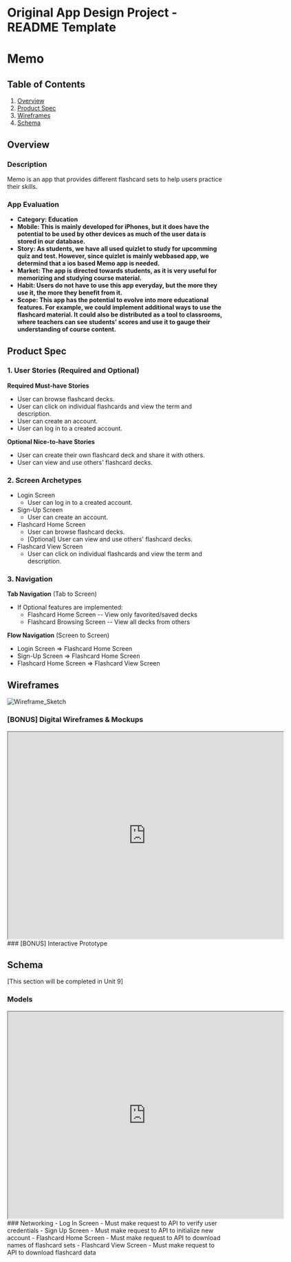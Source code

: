 Original App Design Project - README Template
===

# Memo

## Table of Contents
1. [Overview](#Overview)
1. [Product Spec](#Product-Spec)
1. [Wireframes](#Wireframes)
2. [Schema](#Schema)

## Overview
### Description
Memo is an app that provides different flashcard sets to help users practice their skills.

### App Evaluation

- **Category: Education**
- **Mobile: This is mainly developed for iPhones, but it does have the potential to be used by other devices as much of the user data is stored in our database.**
- **Story: As students, we have all used quizlet to study for upcomming quiz and test. However, since quizlet is mainly webbased app, we determind that a ios based Memo app is needed.**
- **Market: The app is directed towards students, as it is very useful for memorizing and studying course material.**
- **Habit: Users do not have to use this app everyday, but the more they use it, the more they benefit from it.**
- **Scope: This app has the potential to evolve into more educational features. For example, we could implement additional ways to use the flashcard material. It could also be distributed as a tool to classrooms, where teachers can see students' scores and use it to gauge their understanding of course content.**

## Product Spec

### 1. User Stories (Required and Optional)

**Required Must-have Stories**

* User can browse flashcard decks.
* User can click on individual flashcards and view the term and description.
* User can create an account.
* User can log in to a created account.

**Optional Nice-to-have Stories**

* User can create their own flashcard deck and share it with others.
* User can view and use others' flashcard decks.

### 2. Screen Archetypes

* Login Screen
   * User can log in to a created account.
* Sign-Up Screen
    * User can create an account.
* Flashcard Home Screen
   * User can browse flashcard decks.
   * [Optional] User can view and use others' flashcard decks.
* Flashcard View Screen
    * User can click on individual flashcards and view the term and description.

### 3. Navigation

**Tab Navigation** (Tab to Screen)

* If Optional features are implemented:
    * Flashcard Home Screen -- View only favorited/saved decks
    * Flashcard Browsing Screen -- View all decks from others

**Flow Navigation** (Screen to Screen)

* Login Screen
   => Flashcard Home Screen
* Sign-Up Screen
   => Flashcard Home Screen
* Flashcard Home Screen
    => Flashcard View Screen

## Wireframes
![Wireframe_Sketch](https://user-images.githubusercontent.com/22327307/226234496-7ca09b9c-80be-464d-9fb5-cb779abf3ca9.png)

### [BONUS] Digital Wireframes & Mockups
<iframe src="https://drive.google.com/file/d/1lO15p6fqpU4P5BrmkTI1tDEYpHxYKAuZ/preview" width="640" height="480" allow="autoplay"></iframe>
### [BONUS] Interactive Prototype

## Schema 
[This section will be completed in Unit 9]
### Models
<iframe src="https://drive.google.com/file/d/1v31hXW8Xq93CjY3-fPT4P3Mogg6MIq05/preview" width="640" height="480" allow="autoplay"></iframe>
### Networking
- Log In Screen
    - Must make request to API to verify user credentials
- Sign Up Screen
    - Must make request to API to initialize new account
- Flashcard Home Screen
    - Must make request to API to download names of flashcard sets
- Flashcard View Screen
    - Must make request to API to download flashcard data

